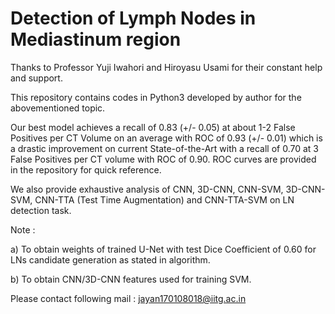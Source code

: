 # Detection of Lymph Nodes in Mediastinum region

Thanks to Professor Yuji Iwahori and Hiroyasu Usami for their constant help and support.

This repository contains codes in Python3 developed by author for the abovementioned topic.

Our best model achieves a recall of 0.83 (+/- 0.05) at about 1-2 False Positives per CT Volume on an average with ROC of 0.93 (+/- 0.01) which is a drastic improvement on current State-of-the-Art with a recall of 0.70 at 3 False Positives per CT volume with ROC of 0.90. ROC curves are provided in the repository for quick reference. 

We also provide exhaustive analysis of CNN, 3D-CNN, CNN-SVM, 3D-CNN-SVM, CNN-TTA (Test Time Augmentation) and CNN-TTA-SVM on LN detection task.


Note :

a) To obtain weights of trained U-Net with test Dice Coefficient of 0.60 for LNs candidate generation as stated in algorithm.

b) To obtain CNN/3D-CNN features used for training SVM.

Please contact following mail : jayan170108018@iitg.ac.in
